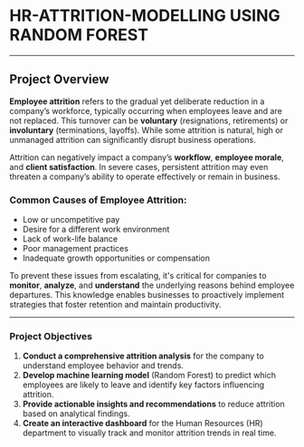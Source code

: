 # **HR-ATTRITION-MODELLING USING RANDOM FOREST**
---
## **Project Overview**

**Employee attrition** refers to the gradual yet deliberate reduction in a company’s workforce, typically occurring when employees leave and are not replaced. This turnover can be **voluntary** (resignations, retirements) or **involuntary** (terminations, layoffs). While some attrition is natural, high or unmanaged attrition can significantly disrupt business operations.

Attrition can negatively impact a company’s **workflow**, **employee morale**, and **client satisfaction**. In severe cases, persistent attrition may even threaten a company’s ability to operate effectively or remain in business.

### **Common Causes of Employee Attrition:**

* Low or uncompetitive pay
* Desire for a different work environment
* Lack of work-life balance
* Poor management practices
* Inadequate growth opportunities or compensation

To prevent these issues from escalating, it's critical for companies to **monitor**, **analyze**, and **understand** the underlying reasons behind employee departures. This knowledge enables businesses to proactively implement strategies that foster retention and maintain productivity.

---

### **Project Objectives**

1. **Conduct a comprehensive attrition analysis** for the company to understand employee behavior and trends.
2. **Develop machine learning model** (Random Forest) to predict which employees are likely to leave and identify key factors influencing attrition.
3. **Provide actionable insights and recommendations** to reduce attrition based on analytical findings.
4. **Create an interactive dashboard** for the Human Resources (HR) department to visually track and monitor attrition trends in real time.

